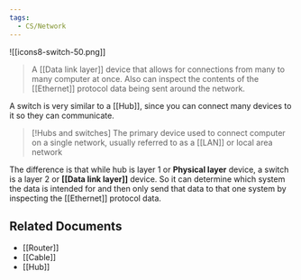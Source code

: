 ```yaml
---
tags:
  - CS/Network
---
```


![[icons8-switch-50.png]]

>A [[Data link layer]] device that allows for connections from many to many computer at once. Also can inspect the contents of the [[Ethernet]] protocol data being sent around the network.

A switch is very similar to a [[Hub]], since you can connect many devices to it so they can communicate. 

>[!Hubs and switches]
>The primary device used to connect computer on a single network, usually referred to as a [[LAN]] or local area network

The difference is that while hub is layer 1 or __Physical layer__ device, a switch is a layer 2 or __[[Data link layer]]__ device. So it can determine which system the data is intended for and then only send that data to that one system by inspecting the [[Ethernet]] protocol data.

## Related Documents
- [[Router]]
- [[Cable]]
- [[Hub]]